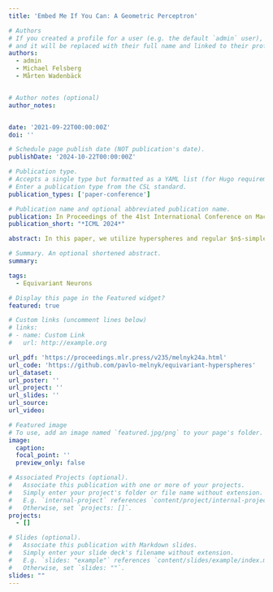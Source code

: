 ```yaml
---
title: 'Embed Me If You Can: A Geometric Perceptron'

# Authors
# If you created a profile for a user (e.g. the default `admin` user), write the username (folder name) here
# and it will be replaced with their full name and linked to their profile.
authors:
  - admin
  - Michael Felsberg
  - Mårten Wadenbäck


# Author notes (optional)
author_notes:


date: '2021-09-22T00:00:00Z'
doi: ''

# Schedule page publish date (NOT publication's date).
publishDate: '2024-10-22T00:00:00Z'

# Publication type.
# Accepts a single type but formatted as a YAML list (for Hugo requirements).
# Enter a publication type from the CSL standard.
publication_types: ['paper-conference']

# Publication name and optional abbreviated publication name.
publication: In Proceedings of the 41st International Conference on Machine Learning
publication_short: "*ICML 2024*"

abstract: In this paper, we utilize hyperspheres and regular $n$-simplexes and propose an approach to learning deep features equivariant under the transformations of $n$D reflections and rotations, encompassed by the powerful group of $\text{O}(n)$. Namely, we propose $\text{O}(n)$-equivariant neurons with spherical decision surfaces that generalize to any dimension $n$, which we call **Deep Equivariant Hyperspheres**. We demonstrate how to combine them in a network that directly operates on the basis of the input points and propose an invariant operator based on the relation between two points and a sphere, which as we show, turns out to be a Gram matrix. Using synthetic and real-world data in $n$D, we experimentally verify our theoretical contributions and find that our approach is superior to the competing methods for $\text{O}(n)$-equivariant benchmark datasets (classification and regression), demonstrating a favorable speed/performance trade-off.

# Summary. An optional shortened abstract.
summary: 

tags:
  - Equivariant Neurons

# Display this page in the Featured widget?
featured: true

# Custom links (uncomment lines below)
# links:
# - name: Custom Link
#   url: http://example.org

url_pdf: 'https://proceedings.mlr.press/v235/melnyk24a.html'
url_code: 'https://github.com/pavlo-melnyk/equivariant-hyperspheres'
url_dataset: 
url_poster: ''
url_project: ''
url_slides: ''
url_source: 
url_video: 

# Featured image
# To use, add an image named `featured.jpg/png` to your page's folder.
image:
  caption: 
  focal_point: ''
  preview_only: false

# Associated Projects (optional).
#   Associate this publication with one or more of your projects.
#   Simply enter your project's folder or file name without extension.
#   E.g. `internal-project` references `content/project/internal-project/index.md`.
#   Otherwise, set `projects: []`.
projects:
  - []

# Slides (optional).
#   Associate this publication with Markdown slides.
#   Simply enter your slide deck's filename without extension.
#   E.g. `slides: "example"` references `content/slides/example/index.md`.
#   Otherwise, set `slides: ""`.
slides: ""
---
```

